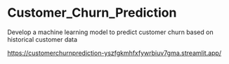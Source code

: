 # Customer_Churn_Prediction

Develop a machine learning model to predict customer churn based on historical customer data

https://customerchurnprediction-yszfgkmhfxfywrbiuv7gma.streamlit.app/
